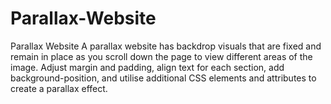 # Parallax-Website
Parallax Website A parallax website has backdrop visuals that are fixed and remain in place as you scroll down the page to view different areas of the image. Adjust margin and padding, align text for each section, add background-position, and utilise additional CSS elements and attributes to create a parallax effect.
